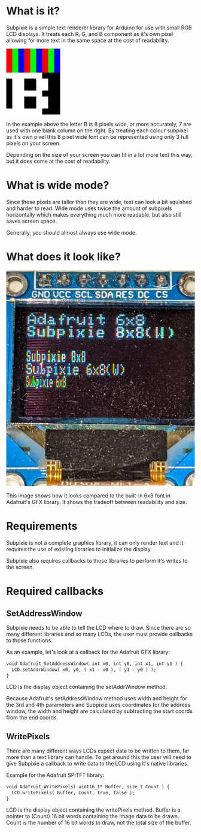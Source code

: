 # What is it?
Subpixie is a simple text renderer library for Arduino for use with small RGB LCD displays.
It treats each R, G, and B component as it's own pixel allowing for more text in the same space at the cost of readability.

![alt-text](b.png)

In the example above the letter B is 8 pixels wide, or more accurately, 7 are used with one blank column on the right.
By treating each colour subpixel as it's own pixel this 8 pixel wide font can be represented using only 3 full pixels on your screen.

Depending on the size of your screen you can fit in a lot more text this way, but it does come at the cost of readability.

# What is wide mode?
Since these pixels are taller than they are wide, text can look a bit squished and harder to read.
Wide mode uses twice the amount of subpixels horizontally which makes everything much more readable, but also still saves screen space.

Generally, you should almost always use wide mode.

# What does it look like?
![alt-text](c.jpg)

This image shows how it looks compared to the built-in 6x8 font in Adafruit's GFX library.
It shows the tradeoff between readability and size.

# Requirements
Subpixie is not a complete graphics library, it can only render text and it requires the use of existing libraries to initialize the display.

Subpixie also requires callbacks to those libraries to perform it's writes to the screen.

# Required callbacks
## SetAddressWindow
Subpixie needs to be able to tell the LCD where to draw.
Since there are so many different libraries and so many LCDs, the user must provide callbacks to those functions.

As an example, let's look at a callback for the Adafruit GFX library:

```
void Adafruit_SetAddressWindow( int x0, int y0, int x1, int y1 ) {
  LCD.setAddrWindow( x0, y0, ( x1 - x0 ), ( y1 - y0 ) );
}
```

LCD Is the display object containing the setAddrWindow method.

Because Adafruit's setAddressWindow method uses width and height for the 3rd and 4th parameters and Subpixie uses coordinates for the address window, the width and height are calculated by subtracting the start coords from the end coords.

## WritePixels
There are many different ways LCDs expect data to be written to them, far more than a text library can handle. To get around this the user will need to give Subpixie a callback to write data to the LCD using it's native libraries.

Example for the Adafruit SPITFT library:
```
void Adafruit_WritePixels( uint16_t* Buffer, size_t Count ) {
  LCD.writePixels( Buffer, Count, true, false );
}
```
LCD is the display object containing the writePixels method.
Buffer is a pointer to (Count) 16 bit words containing the image data to be drawn.
Count is the number of 16 bit words to draw, not the total size of the buffer.

